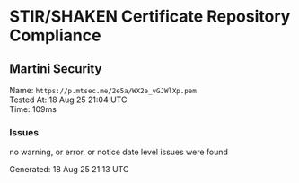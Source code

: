 # STIR/SHAKEN Certificate Repository Compliance

## Martini Security

Name: `https://p.mtsec.me/2e5a/WX2e_vGJWlXp.pem`\
Tested At: 18 Aug 25 21:04 UTC\
Time: 109ms

### Issues

no warning, or error, or notice date level issues were found

Generated: 18 Aug 25 21:13 UTC